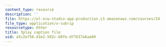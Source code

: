 ```yaml
---
content_type: resource
description: ''
file: https://ol-ocw-studio-app-production.s3.amazonaws.com/courses/24-908-creole-language-and-caribbean-identities-spring-2017/a5c2e756d1e2502cb8fed77637a6aa69_w-zdunIsHUU.vtt
file_type: application/x-subrip
resourcetype: Other
title: 3play caption file
uid: a5c2e756-d1e2-502c-b8fe-d77637a6aa69
---
```

